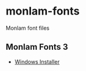 # monlam-fonts

Monlam font files

## Monlam Fonts 3

*   [Windows Installer](https://github.com/Esukhia/monlam-font-files/releases/download/v01/monlam-bodyig3.zip)
